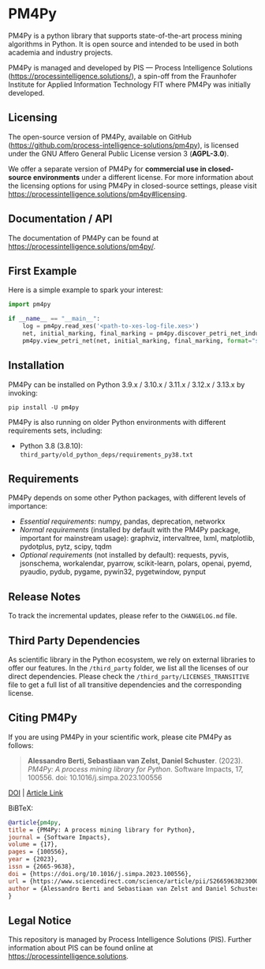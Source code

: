 # PM4Py

PM4Py is a python library that supports state-of-the-art process mining algorithms in Python.
It is open source and intended to be used in both academia and industry projects.

PM4Py is managed and developed by PIS — Process Intelligence Solutions (https://processintelligence.solutions/),
a spin-off from the Fraunhofer Institute for Applied Information Technology FIT where PM4Py was initially developed.

## Licensing

The open-source version of PM4Py, available on GitHub (https://github.com/process-intelligence-solutions/pm4py), is licensed under the GNU Affero General Public License version
3 (**AGPL-3.0**).

We offer a separate version of PM4Py for **commercial use in closed-source environments** under a different license. For
more information about the licensing options for using PM4Py in closed-source settings, please
visit https://processintelligence.solutions/pm4py#licensing.

## Documentation / API

The documentation of PM4Py can be found at https://processintelligence.solutions/pm4py/.

## First Example

Here is a simple example to spark your interest:

```python
import pm4py

if __name__ == "__main__":
    log = pm4py.read_xes('<path-to-xes-log-file.xes>')
    net, initial_marking, final_marking = pm4py.discover_petri_net_inductive(log)
    pm4py.view_petri_net(net, initial_marking, final_marking, format="svg")
```

## Installation
PM4Py can be installed on Python 3.9.x / 3.10.x / 3.11.x / 3.12.x / 3.13.x by invoking:

`pip install -U pm4py`

PM4Py is also running on older Python environments with different requirements sets, including:

- Python 3.8 (3.8.10): `third_party/old_python_deps/requirements_py38.txt`

## Requirements

PM4Py depends on some other Python packages, with different levels of importance:

* *Essential requirements*: numpy, pandas, deprecation, networkx
* *Normal requirements* (installed by default with the PM4Py package, important for mainstream usage): graphviz,
  intervaltree, lxml, matplotlib, pydotplus, pytz, scipy, tqdm
* *Optional requirements* (not installed by default): requests, pyvis, jsonschema, workalendar, pyarrow, scikit-learn,
  polars, openai, pyemd, pyaudio, pydub, pygame, pywin32, pygetwindow, pynput

## Release Notes

To track the incremental updates, please refer to the `CHANGELOG.md` file.

## Third Party Dependencies

As scientific library in the Python ecosystem, we rely on external libraries to offer our features.
In the `/third_party` folder, we list all the licenses of our direct dependencies.
Please check the `/third_party/LICENSES_TRANSITIVE` file to get a full list of all transitive dependencies and the
corresponding license.

## Citing PM4Py

If you are using PM4Py in your scientific work, please cite PM4Py as follows:

> **Alessandro Berti, Sebastiaan van Zelst, Daniel Schuster**. (2023). *PM4Py: A process mining library for Python*.
> Software Impacts, 17, 100556. doi: 10.1016/j.simpa.2023.100556

[DOI](https://doi.org/10.1016/j.simpa.2023.100556) | [Article Link](https://www.sciencedirect.com/science/article/pii/S2665963823000933)

BiBTeX:

```bibtex
@article{pm4py,  
title = {PM4Py: A process mining library for Python},  
journal = {Software Impacts},  
volume = {17},  
pages = {100556},  
year = {2023},  
issn = {2665-9638},  
doi = {https://doi.org/10.1016/j.simpa.2023.100556},  
url = {https://www.sciencedirect.com/science/article/pii/S2665963823000933},  
author = {Alessandro Berti and Sebastiaan van Zelst and Daniel Schuster},  
}
```

## Legal Notice

This repository is managed by Process Intelligence Solutions (PIS). Further information about PIS can be found online
at https://processintelligence.solutions.